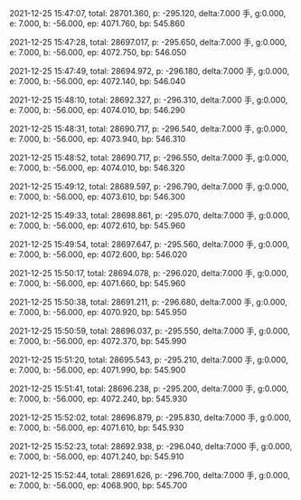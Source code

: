 2021-12-25 15:47:07, total: 28701.360, p: -295.120, delta:7.000 手, g:0.000, e: 7.000, b: -56.000, ep: 4071.760, bp: 545.860

2021-12-25 15:47:28, total: 28697.017, p: -295.650, delta:7.000 手, g:0.000, e: 7.000, b: -56.000, ep: 4072.750, bp: 546.050

2021-12-25 15:47:49, total: 28694.972, p: -296.180, delta:7.000 手, g:0.000, e: 7.000, b: -56.000, ep: 4072.140, bp: 546.040

2021-12-25 15:48:10, total: 28692.327, p: -296.310, delta:7.000 手, g:0.000, e: 7.000, b: -56.000, ep: 4074.010, bp: 546.290

2021-12-25 15:48:31, total: 28690.717, p: -296.540, delta:7.000 手, g:0.000, e: 7.000, b: -56.000, ep: 4073.940, bp: 546.310

2021-12-25 15:48:52, total: 28690.717, p: -296.550, delta:7.000 手, g:0.000, e: 7.000, b: -56.000, ep: 4074.010, bp: 546.320

2021-12-25 15:49:12, total: 28689.597, p: -296.790, delta:7.000 手, g:0.000, e: 7.000, b: -56.000, ep: 4073.610, bp: 546.300

2021-12-25 15:49:33, total: 28698.861, p: -295.070, delta:7.000 手, g:0.000, e: 7.000, b: -56.000, ep: 4072.610, bp: 545.960

2021-12-25 15:49:54, total: 28697.647, p: -295.560, delta:7.000 手, g:0.000, e: 7.000, b: -56.000, ep: 4072.600, bp: 546.020

2021-12-25 15:50:17, total: 28694.078, p: -296.020, delta:7.000 手, g:0.000, e: 7.000, b: -56.000, ep: 4071.660, bp: 545.960

2021-12-25 15:50:38, total: 28691.211, p: -296.680, delta:7.000 手, g:0.000, e: 7.000, b: -56.000, ep: 4070.920, bp: 545.950

2021-12-25 15:50:59, total: 28696.037, p: -295.550, delta:7.000 手, g:0.000, e: 7.000, b: -56.000, ep: 4072.370, bp: 545.990

2021-12-25 15:51:20, total: 28695.543, p: -295.210, delta:7.000 手, g:0.000, e: 7.000, b: -56.000, ep: 4071.990, bp: 545.900

2021-12-25 15:51:41, total: 28696.238, p: -295.200, delta:7.000 手, g:0.000, e: 7.000, b: -56.000, ep: 4072.240, bp: 545.930

2021-12-25 15:52:02, total: 28696.879, p: -295.830, delta:7.000 手, g:0.000, e: 7.000, b: -56.000, ep: 4071.610, bp: 545.930

2021-12-25 15:52:23, total: 28692.938, p: -296.040, delta:7.000 手, g:0.000, e: 7.000, b: -56.000, ep: 4071.240, bp: 545.910

2021-12-25 15:52:44, total: 28691.626, p: -296.700, delta:7.000 手, g:0.000, e: 7.000, b: -56.000, ep: 4068.900, bp: 545.700